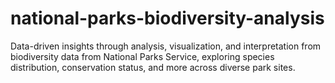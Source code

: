 # national-parks-biodiversity-analysis
Data-driven insights through analysis, visualization, and interpretation from biodiversity data from National Parks Service, exploring species distribution, conservation status, and more across diverse park sites.
